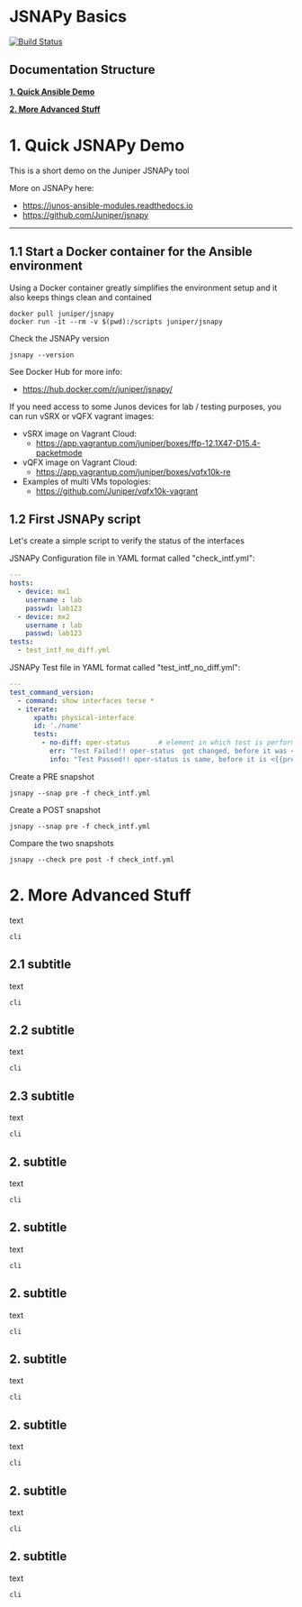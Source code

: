 # JSNAPy Basics

[![Build Status](https://travis-ci.org/tplisson/ansible-basics.svg?branch=master)](https://travis-ci.org/tplisson/jsnapy-basics)

## Documentation Structure

[**1. Quick Ansible Demo**](README.md#-1.-Quick-JSNAPY-Demo)

[**2. More Advanced Stuff**](README.md#-2.-More-Advanced-Stuff)


# 1. Quick JSNAPy Demo
This is a short demo on the Juniper JSNAPy tool

More on JSNAPy here:
 - https://junos-ansible-modules.readthedocs.io
 - https://github.com/Juniper/jsnapy
 

---
## 1.1 Start a Docker container for the Ansible environment
Using a Docker container greatly simplifies the environment setup and it also keeps things clean and contained

```
docker pull juniper/jsnapy
docker run -it --rm -v $(pwd):/scripts juniper/jsnapy
```

Check the JSNAPy version
```
jsnapy --version
```

See Docker Hub for more info:
- https://hub.docker.com/r/juniper/jsnapy/

If you need access to some Junos devices for lab / testing purposes, you can run vSRX or vQFX vagrant images:

- vSRX image on Vagrant Cloud:
    - https://app.vagrantup.com/juniper/boxes/ffp-12.1X47-D15.4-packetmode
- vQFX image on Vagrant Cloud:
    - https://app.vagrantup.com/juniper/boxes/vqfx10k-re
- Examples of multi VMs topologies:
    - https://github.com/Juniper/vqfx10k-vagrant



## 1.2 First JSNAPy script
Let's create a simple script to verify the status of the interfaces

JSNAPy Configuration file in YAML format called "check_intf.yml":
```yaml
---
hosts:
  - device: mx1
    username : lab
    passwd: lab123
  - device: mx2
    username : lab
    passwd: lab123
tests:
  - test_intf_no_diff.yml
```
JSNAPy Test file in YAML format called "test_intf_no_diff.yml":
```yaml
---
test_command_version:
  - command: show interfaces terse * 
  - iterate:
      xpath: physical-interface
      id: './name'
      tests:
        - no-diff: oper-status       # element in which test is performed
          err: "Test Failed!! oper-status  got changed, before it was <{{pre['oper-status']}}>, now it is <{{post['oper-status']}}>"
          info: "Test Passed!! oper-status is same, before it is <{{pre['oper-status']}}> now it is <{{post['oper-status']}}>"
```

Create a PRE snapshot
```
jsnapy --snap pre -f check_intf.yml
```

Create a POST snapshot
```
jsnapy --snap pre -f check_intf.yml
```

Compare the two snapshots
```
jsnapy --check pre post -f check_intf.yml
```


# 2. More Advanced Stuff
text

```
cli
```
## 2.1 subtitle
text

```
cli
```
## 2.2 subtitle
text

```
cli
```
## 2.3 subtitle
text

```
cli
```
## 2. subtitle
text

```
cli
```
## 2. subtitle
text

```
cli
```
## 2. subtitle
text

```
cli
```
## 2. subtitle
text

```
cli
```
## 2. subtitle
text

```
cli
```
## 2. subtitle
text

```
cli
```
## 2. subtitle
text

```
cli
```

